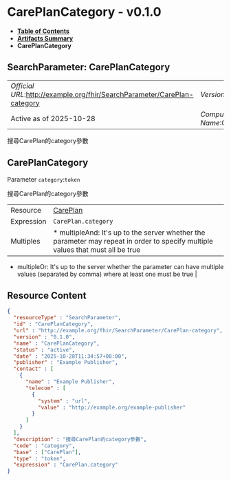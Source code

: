 # CarePlanCategory - v0.1.0

* [**Table of Contents**](toc.md)
* [**Artifacts Summary**](artifacts.md)
* **CarePlanCategory**

## SearchParameter: CarePlanCategory 

| | |
| :--- | :--- |
| *Official URL*:http://example.org/fhir/SearchParameter/CarePlan-category | *Version*:0.1.0 |
| Active as of 2025-10-28 | *Computable Name*:CarePlanCategory |

 
搜尋CarePlan的category參數 

## CarePlanCategory

Parameter `category`:`token`

搜尋CarePlan的category參數

| | |
| :--- | :--- |
| Resource | [CarePlan](http://hl7.org/fhir/R4/careplan.html) |
| Expression | `CarePlan.category` |
| Multiples | * multipleAnd: It's up to the server whether the parameter may repeat in order to specify multiple values that must all be true
* multipleOr: It's up to the server whether the parameter can have multiple values (separated by comma) where at least one must be true
 |



## Resource Content

```json
{
  "resourceType" : "SearchParameter",
  "id" : "CarePlanCategory",
  "url" : "http://example.org/fhir/SearchParameter/CarePlan-category",
  "version" : "0.1.0",
  "name" : "CarePlanCategory",
  "status" : "active",
  "date" : "2025-10-28T11:34:57+08:00",
  "publisher" : "Example Publisher",
  "contact" : [
    {
      "name" : "Example Publisher",
      "telecom" : [
        {
          "system" : "url",
          "value" : "http://example.org/example-publisher"
        }
      ]
    }
  ],
  "description" : "搜尋CarePlan的category參數",
  "code" : "category",
  "base" : ["CarePlan"],
  "type" : "token",
  "expression" : "CarePlan.category"
}

```
